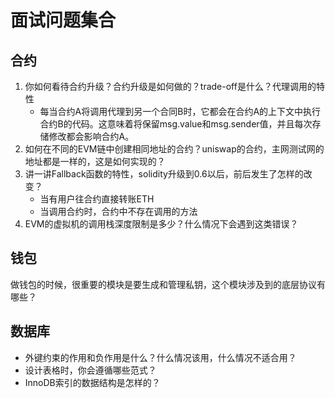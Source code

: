 # 面试问题集合

## 合约

1. 你如何看待合约升级？合约升级是如何做的？trade-off是什么？代理调用的特性
    - 每当合约A将调用代理到另一个合同B时，它都会在合约A的上下文中执行合约B的代码。这意味着将保留msg.value和msg.sender值，并且每次存储修改都会影响合约A。
2. 如何在不同的EVM链中创建相同地址的合约？uniswap的合约，主网测试网的地址都是一样的，这是如何实现的？
3. 讲一讲Fallback函数的特性，solidity升级到0.6以后，前后发生了怎样的改变？
    - 当有用户往合约直接转账ETH
    - 当调用合约时，合约中不存在调用的方法
4. EVM的虚拟机的调用栈深度限制是多少？什么情况下会遇到这类错误？

## 钱包

做钱包的时候，很重要的模块是要生成和管理私钥，这个模块涉及到的底层协议有哪些？

## 数据库

- 外键约束的作用和负作用是什么？什么情况该用，什么情况不适合用？
- 设计表格时，你会遵循哪些范式？
- InnoDB索引的数据结构是怎样的？
